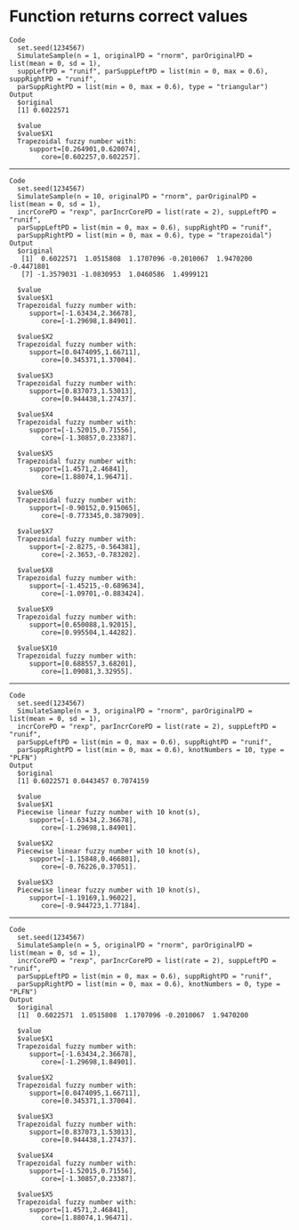 # Function returns correct values

    Code
      set.seed(1234567)
      SimulateSample(n = 1, originalPD = "rnorm", parOriginalPD = list(mean = 0, sd = 1),
      suppLeftPD = "runif", parSuppLeftPD = list(min = 0, max = 0.6), suppRightPD = "runif",
      parSuppRightPD = list(min = 0, max = 0.6), type = "triangular")
    Output
      $original
      [1] 0.6022571
      
      $value
      $value$X1
      Trapezoidal fuzzy number with:
         support=[0.264901,0.620074],
            core=[0.602257,0.602257].
      
      

---

    Code
      set.seed(1234567)
      SimulateSample(n = 10, originalPD = "rnorm", parOriginalPD = list(mean = 0, sd = 1),
      incrCorePD = "rexp", parIncrCorePD = list(rate = 2), suppLeftPD = "runif",
      parSuppLeftPD = list(min = 0, max = 0.6), suppRightPD = "runif",
      parSuppRightPD = list(min = 0, max = 0.6), type = "trapezoidal")
    Output
      $original
       [1]  0.6022571  1.0515808  1.1707096 -0.2010067  1.9470200 -0.4471801
       [7] -1.3579031 -1.0830953  1.0460586  1.4999121
      
      $value
      $value$X1
      Trapezoidal fuzzy number with:
         support=[-1.63434,2.36678],
            core=[-1.29698,1.84901].
      
      $value$X2
      Trapezoidal fuzzy number with:
         support=[0.0474095,1.66711],
            core=[0.345371,1.37004].
      
      $value$X3
      Trapezoidal fuzzy number with:
         support=[0.837073,1.53013],
            core=[0.944438,1.27437].
      
      $value$X4
      Trapezoidal fuzzy number with:
         support=[-1.52015,0.71556],
            core=[-1.30857,0.23387].
      
      $value$X5
      Trapezoidal fuzzy number with:
         support=[1.4571,2.46841],
            core=[1.88074,1.96471].
      
      $value$X6
      Trapezoidal fuzzy number with:
         support=[-0.90152,0.915065],
            core=[-0.773345,0.387909].
      
      $value$X7
      Trapezoidal fuzzy number with:
         support=[-2.8275,-0.564381],
            core=[-2.3653,-0.783202].
      
      $value$X8
      Trapezoidal fuzzy number with:
         support=[-1.45215,-0.689634],
            core=[-1.09701,-0.883424].
      
      $value$X9
      Trapezoidal fuzzy number with:
         support=[0.650088,1.92015],
            core=[0.995504,1.44282].
      
      $value$X10
      Trapezoidal fuzzy number with:
         support=[0.688557,3.68201],
            core=[1.09081,3.32955].
      
      

---

    Code
      set.seed(1234567)
      SimulateSample(n = 3, originalPD = "rnorm", parOriginalPD = list(mean = 0, sd = 1),
      incrCorePD = "rexp", parIncrCorePD = list(rate = 2), suppLeftPD = "runif",
      parSuppLeftPD = list(min = 0, max = 0.6), suppRightPD = "runif",
      parSuppRightPD = list(min = 0, max = 0.6), knotNumbers = 10, type = "PLFN")
    Output
      $original
      [1] 0.6022571 0.0443457 0.7074159
      
      $value
      $value$X1
      Piecewise linear fuzzy number with 10 knot(s),
         support=[-1.63434,2.36678],
            core=[-1.29698,1.84901].
      
      $value$X2
      Piecewise linear fuzzy number with 10 knot(s),
         support=[-1.15848,0.466801],
            core=[-0.76226,0.37051].
      
      $value$X3
      Piecewise linear fuzzy number with 10 knot(s),
         support=[-1.19169,1.96022],
            core=[-0.944723,1.77184].
      
      

---

    Code
      set.seed(1234567)
      SimulateSample(n = 5, originalPD = "rnorm", parOriginalPD = list(mean = 0, sd = 1),
      incrCorePD = "rexp", parIncrCorePD = list(rate = 2), suppLeftPD = "runif",
      parSuppLeftPD = list(min = 0, max = 0.6), suppRightPD = "runif",
      parSuppRightPD = list(min = 0, max = 0.6), knotNumbers = 0, type = "PLFN")
    Output
      $original
      [1]  0.6022571  1.0515808  1.1707096 -0.2010067  1.9470200
      
      $value
      $value$X1
      Trapezoidal fuzzy number with:
         support=[-1.63434,2.36678],
            core=[-1.29698,1.84901].
      
      $value$X2
      Trapezoidal fuzzy number with:
         support=[0.0474095,1.66711],
            core=[0.345371,1.37004].
      
      $value$X3
      Trapezoidal fuzzy number with:
         support=[0.837073,1.53013],
            core=[0.944438,1.27437].
      
      $value$X4
      Trapezoidal fuzzy number with:
         support=[-1.52015,0.71556],
            core=[-1.30857,0.23387].
      
      $value$X5
      Trapezoidal fuzzy number with:
         support=[1.4571,2.46841],
            core=[1.88074,1.96471].
      
      

